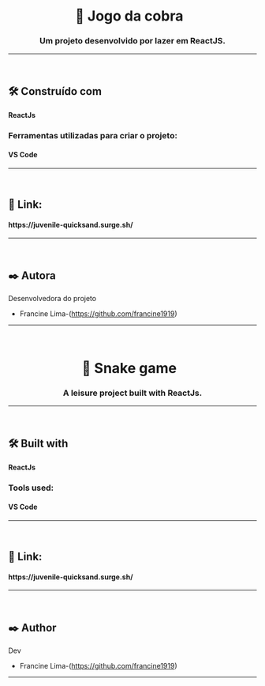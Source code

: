 <h1 align="center">
   🐍 Jogo da cobra
&nbsp; 
</h1>
<h3 align="center">Um projeto desenvolvido por lazer em ReactJS. </h3>
<hr>
&nbsp;

## :hammer_and_wrench: Construído com
<h4>ReactJs</h4>

<h3>Ferramentas utilizadas para criar o projeto:</h3>

<h4> VS Code </h4> 
<!-- <h4> Styled Components </h4>         -->
<hr>
&nbsp;

<h2>🔗 Link:</h2>
<h4> https://juvenile-quicksand.surge.sh/ </h4>
<hr>
&nbsp;

## :black_nib: Autora

Desenvolvedora do projeto

- Francine Lima-(https://github.com/francine1919)
<hr>

&nbsp;
<h1 align="center">
   🐍 Snake game
&nbsp; 
</h1>
<h3 align="center">A leisure project built with ReactJs.</h3>
<hr>
&nbsp;

## :hammer_and_wrench: Built with
<h4>ReactJs</h4>

<h3>Tools used:</h3>

<h4> VS Code </h4> 
<!-- <h4> Styled Components </h4>         -->
<hr>
&nbsp;

<h2>🔗 Link:</h2>
<h4> https://juvenile-quicksand.surge.sh/ </h4>
<hr>
&nbsp;

## :black_nib: Author

Dev

- Francine Lima-(https://github.com/francine1919)
<hr>





